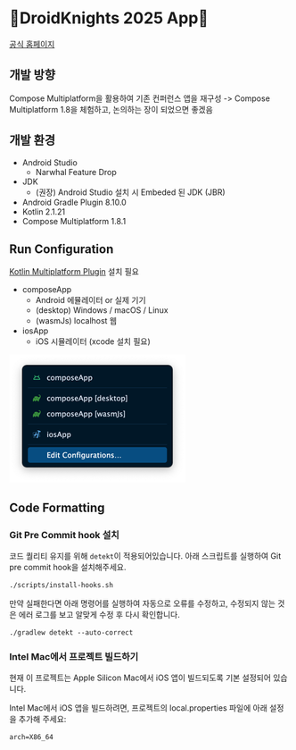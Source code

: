 # 🚧DroidKnights 2025 App🚧

[공식 홈페이지](https://www.droidknights.dev/)

## 개발 방향

Compose Multiplatform을 활용하여 기존 컨퍼런스 앱을 재구성 -> Compose Multiplatform 1.8을 체험하고, 논의하는 장이 되었으면 좋겠음

## 개발 환경
- Android Studio
  - Narwhal Feature Drop
- JDK
  - (권장) Android Studio 설치 시 Embeded 된 JDK (JBR)
- Android Gradle Plugin 8.10.0
- Kotlin 2.1.21
- Compose Multiplatform 1.8.1

## Run Configuration

[Kotlin Multiplatform Plugin](https://plugins.jetbrains.com/plugin/14936-kotlin-multiplatform) 설치 필요

- composeApp
  - Android 에뮬레이터 or 실제 기기
  - (desktop) Windows / macOS / Linux
  - (wasmJs) localhost 웹
- iosApp
  - iOS 시뮬레이터 (xcode 설치 필요)

![Run Configuration](docs/run-configuration.png)

## Code Formatting
### Git Pre Commit hook 설치
코드 퀄리티 유지를 위해 `detekt`이 적용되어있습니다. 아래 스크립트를 실행하여 Git pre commit hook을 설치해주세요.
```sh
./scripts/install-hooks.sh
```
만약 실패한다면 아래 명령어를 실행하여 자동으로 오류를 수정하고, 수정되지 않는 것은 에러 로그를 보고 알맞게 수정 후 다시 확인합니다.

```
./gradlew detekt --auto-correct
```

### Intel Mac에서 프로젝트 빌드하기

현재 이 프로젝트는 Apple Silicon Mac에서 iOS 앱이 빌드되도록 기본 설정되어 있습니다.

Intel Mac에서 iOS 앱을 빌드하려면, 프로젝트의 local.properties 파일에 아래 설정을 추가해 주세요:

```properties
arch=X86_64
```
